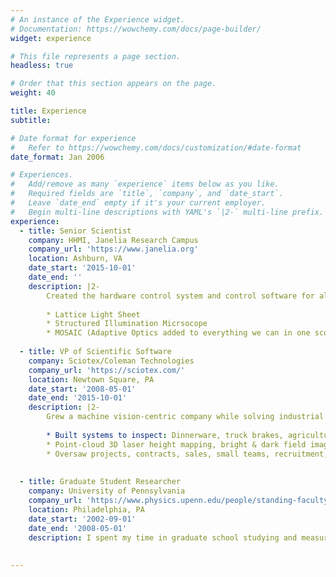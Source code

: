```yaml
---
# An instance of the Experience widget.
# Documentation: https://wowchemy.com/docs/page-builder/
widget: experience

# This file represents a page section.
headless: true

# Order that this section appears on the page.
weight: 40

title: Experience
subtitle:

# Date format for experience
#   Refer to https://wowchemy.com/docs/customization/#date-format
date_format: Jan 2006

# Experiences.
#   Add/remove as many `experience` items below as you like.
#   Required fields are `title`, `company`, and `date_start`.
#   Leave `date_end` empty if it's your current employer.
#   Begin multi-line descriptions with YAML's `|2-` multi-line prefix.
experience:
  - title: Senior Scientist
    company: HHMI, Janelia Research Campus
    company_url: 'https://www.janelia.org'
    location: Ashburn, VA
    date_start: '2015-10-01'
    date_end: ''
    description: |2-
        Created the hardware control system and control software for all microscopes
        
        * Lattice Light Sheet
        * Structured Illumination Micrsocope
        * MOSAIC (Adaptive Optics added to everything we can in one scope)
        
  - title: VP of Scientific Software
    company: Sciotex/Coleman Technologies
    company_url: 'https://sciotex.com/'
    location: Newtown Square, PA
    date_start: '2008-05-01'
    date_end: '2015-10-01'
    description: |2-
        Grew a machine vision-centric company while solving industrial part-inspection tasks and scientific research automation challenges.
        
        * Built systems to inspect: Dinnerware, truck brakes, agriculture seeds, optical fiber, mass flow controllers,...
        * Point-cloud 3D laser height mapping, bright & dark field imaging, Area scan and Conveyor-based line scan camera systems
        * Oversaw projects, contracts, sales, small teams, recruitment, and timelines.
    
    
  - title: Graduate Student Researcher
    company: University of Pennsylvania
    company_url: 'https://www.physics.upenn.edu/people/standing-faculty/jay-kikkawa'
    location: Philadelphia, PA
    date_start: '2002-09-01'
    date_end: '2008-05-01'
    description: I spent my time in graduate school studying and measuring carbon nanotubes. I made many optical, electrical, and thermal measurements, with some electron microscopy and magnetic measurements along for the ride too.  Measurements requiring multi-day averaging and mapping of large parameter space required heavy experimental automation. I learned and loved to build control algorithms for collecting and analyzing these data automatically, and brought that over to a multi-user facility.  I also enjoyed exploring my way through the city, while my experiments continued toiling throughout the night.
    
    
---
```

